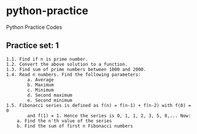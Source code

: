 # python-practice
Python Practice Codes

Practice set: 1
---------------
    1.1. Find if n is prime number.
    1.2. Convert the above solution to a function.
    1.3. Find sum of prime numbers between 1000 and 2000.
    1.4. Read n numbers. Find the following parameters:
            a. Average
            b. Maximum
            c. Minimum
            d. Second maximum
            e. Second minimum
    1.5. Fibonacci series is defined as f(n) = f(n-1) + f(n-2) with f(0) = 0
            and f(1) = 1. Hence the series is 0, 1, 1, 2, 3, 5, 8,... Now:
	    a. Find the n'th value of the series
	    b. Find the sum of first n Fibonacci numbers
